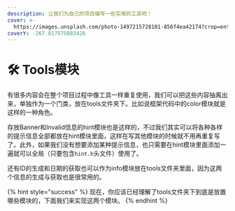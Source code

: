 ```yaml
---
description: 让我们为自己的项目编写一些实用的工具吧！
cover: >-
  https://images.unsplash.com/photo-1497215728101-856f4ea42174?crop=entropy&cs=srgb&fm=jpg&ixid=MnwxOTcwMjR8MXwxfHNlYXJjaHw4fHx0b29sc3xlbnwwfHx8fDE2NDIyNzE4NDY&ixlib=rb-1.2.1&q=85
coverY: -267.817575083426
---
```


# 🛠 Tools模块

有很多内容会在整个项目过程中像工具一样重复使用，我们可以把这些内容抽离出来，单独作为一个门类，放在tools文件夹下。比如说框架代码中的color模块就是这样的一种角色。

存放Banner和Invalid信息的hint模块也是这样的，不过我们其实可以将各种各样的提示信息全部都放在hint模块里面，这样在写其他模块的时候就不用再重复写了。此外，如果我们没有想要添加某种提示信息，也只需要在hint模块里面添加一遍就可以全局（只要包含`hint.h`头文件）使用了。

还有ID的生成和日期的获取也可以作为info模块放在tools文件夹里面，因为这两个信息的生成与获取也是很常用的。

{% hint style="success" %}
现在，你应该已经理解了tools文件夹下到底是放置哪些模块的，下面我们来实现这两个模块。
{% endhint %}

